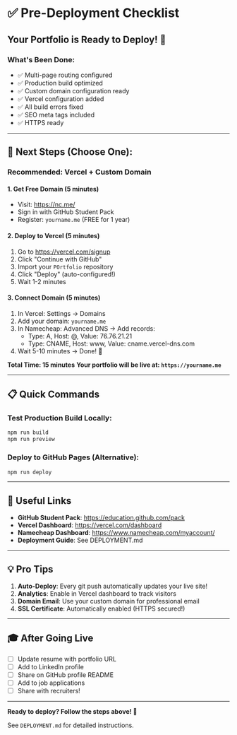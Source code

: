 # ✅ Pre-Deployment Checklist

## Your Portfolio is Ready to Deploy! 🚀

### What's Been Done:
- ✅ Multi-page routing configured
- ✅ Production build optimized
- ✅ Custom domain configuration ready
- ✅ Vercel configuration added
- ✅ All build errors fixed
- ✅ SEO meta tags included
- ✅ HTTPS ready

---

## 🎯 Next Steps (Choose One):

### **Recommended: Vercel + Custom Domain**

#### **1. Get Free Domain (5 minutes)**
- Visit: https://nc.me/
- Sign in with GitHub Student Pack
- Register: `yourname.me` (FREE for 1 year)

#### **2. Deploy to Vercel (5 minutes)**
1. Go to https://vercel.com/signup
2. Click "Continue with GitHub"
3. Import your `POrtfolio` repository
4. Click "Deploy" (auto-configured!)
5. Wait 1-2 minutes

#### **3. Connect Domain (5 minutes)**
1. In Vercel: Settings → Domains
2. Add your domain: `yourname.me`
3. In Namecheap: Advanced DNS → Add records:
   - Type: A, Host: @, Value: 76.76.21.21
   - Type: CNAME, Host: www, Value: cname.vercel-dns.com
4. Wait 5-10 minutes → Done! 🎉

**Total Time: 15 minutes**
**Your portfolio will be live at: `https://yourname.me`**

---

## 📋 Quick Commands

### Test Production Build Locally:
```bash
npm run build
npm run preview
```

### Deploy to GitHub Pages (Alternative):
```bash
npm run deploy
```

---

## 🔗 Useful Links

- **GitHub Student Pack**: https://education.github.com/pack
- **Vercel Dashboard**: https://vercel.com/dashboard
- **Namecheap Dashboard**: https://www.namecheap.com/myaccount/
- **Deployment Guide**: See DEPLOYMENT.md

---

## 💡 Pro Tips

1. **Auto-Deploy**: Every git push automatically updates your live site!
2. **Analytics**: Enable in Vercel dashboard to track visitors
3. **Domain Email**: Use your custom domain for professional email
4. **SSL Certificate**: Automatically enabled (HTTPS secured!)

---

## 🎓 After Going Live

- [ ] Update resume with portfolio URL
- [ ] Add to LinkedIn profile
- [ ] Share on GitHub profile README
- [ ] Add to job applications
- [ ] Share with recruiters!

---

**Ready to deploy? Follow the steps above! 🚀**

See `DEPLOYMENT.md` for detailed instructions.
